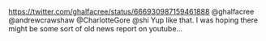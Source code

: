 https://twitter.com/ghalfacree/status/666930987159461888 @ghalfacree @andrewcrawshaw @CharlotteGore @shi Yup like that. I was hoping there might be some sort of old news report on youtube...